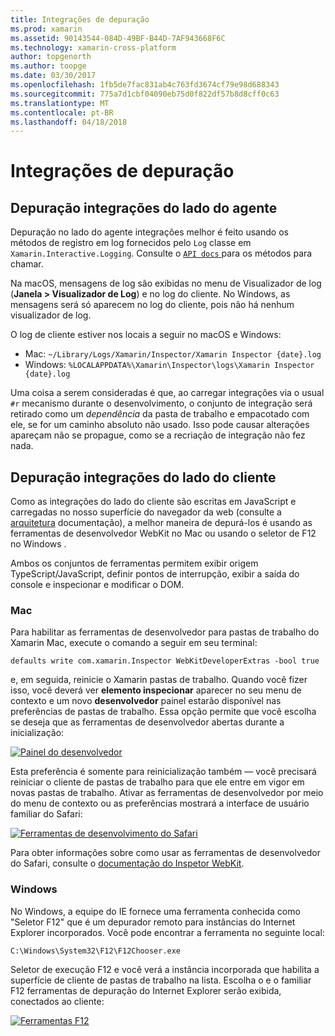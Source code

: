 ```yaml
---
title: Integrações de depuração
ms.prod: xamarin
ms.assetid: 90143544-084D-49BF-B44D-7AF943668F6C
ms.technology: xamarin-cross-platform
author: topgenorth
ms.author: toopge
ms.date: 03/30/2017
ms.openlocfilehash: 1fb5de7fac831ab4c763fd3674cf79e98d688343
ms.sourcegitcommit: 775a7d1cbf04090eb75d0f822df57b8d8cff0c63
ms.translationtype: MT
ms.contentlocale: pt-BR
ms.lasthandoff: 04/18/2018
---
```

# <a name="debugging-integrations"></a>Integrações de depuração

## <a name="debugging-agent-side-integrations"></a>Depuração integrações do lado do agente

Depuração no lado do agente integrações melhor é feito usando os métodos de registro em log fornecidos pelo `Log` classe em `Xamarin.Interactive.Logging`. Consulte o [ `API docs` ](https://developer.xamarin.com/api/type/Xamarin.Interactive.Logging.Log/) para os métodos para chamar.

Na macOS, mensagens de log são exibidas no menu de Visualizador de log (**Janela > Visualizador de Log**) e no log do cliente. No Windows, as mensagens será só aparecem no log do cliente, pois não há nenhum visualizador de log.

O log de cliente estiver nos locais a seguir no macOS e Windows:

- Mac: `~/Library/Logs/Xamarin/Inspector/Xamarin Inspector {date}.log`
- Windows: `%LOCALAPPDATA%\Xamarin\Inspector\logs\Xamarin Inspector {date}.log`

Uma coisa a serem consideradas é que, ao carregar integrações via o usual `#r` mecanismo durante o desenvolvimento, o conjunto de integração será retirado como um _dependência_ da pasta de trabalho e empacotado com ele, se for um caminho absoluto não usado. Isso pode causar alterações apareçam não se propague, como se a recriação de integração não fez nada.

## <a name="debugging-client-side-integrations"></a>Depuração integrações do lado do cliente

Como as integrações do lado do cliente são escritas em JavaScript e carregadas no nosso superfície do navegador da web (consulte a [arquitetura](~/tools/workbooks/sdk/architecture.md) documentação), a melhor maneira de depurá-los é usando as ferramentas de desenvolvedor WebKit no Mac ou usando o seletor de F12 no Windows .

Ambos os conjuntos de ferramentas permitem exibir origem TypeScript/JavaScript, definir pontos de interrupção, exibir a saída do console e inspecionar e modificar o DOM.

### <a name="mac"></a>Mac

Para habilitar as ferramentas de desenvolvedor para pastas de trabalho do Xamarin Mac, execute o comando a seguir em seu terminal:

```shell
defaults write com.xamarin.Inspector WebKitDeveloperExtras -bool true
```

e, em seguida, reinicie o Xamarin pastas de trabalho. Quando você fizer isso, você deverá ver **elemento inspecionar** aparecer no seu menu de contexto e um novo **desenvolvedor** painel estarão disponível nas preferências de pastas de trabalho. Essa opção permite que você escolha se deseja que as ferramentas de desenvolvedor abertas durante a inicialização:

[![Painel do desenvolvedor](debugging-images/developer-pane-small.png)](debugging-images/developer-pane.png#lightbox)

Esta preferência é somente para reinicialização também — você precisará reiniciar o cliente de pastas de trabalho para que ele entre em vigor em novas pastas de trabalho. Ativar as ferramentas de desenvolvedor por meio do menu de contexto ou as preferências mostrará a interface de usuário familiar do Safari:

[![Ferramentas de desenvolvimento do Safari](debugging-images/mac-dev-tools.png)](debugging-images/mac-dev-tools.png#lightbox)

Para obter informações sobre como usar as ferramentas de desenvolvedor do Safari, consulte o [documentação do Inspetor WebKit][webkit-docs].

### <a name="windows"></a>Windows

No Windows, a equipe do IE fornece uma ferramenta conhecida como "Seletor F12" que é um depurador remoto para instâncias do Internet Explorer incorporados. Você pode encontrar a ferramenta no seguinte local:

```shell
C:\Windows\System32\F12\F12Chooser.exe
```

Seletor de execução F12 e você verá a instância incorporada que habilita a superfície de cliente de pastas de trabalho na lista. Escolha o e o familiar F12 ferramentas de depuração do Internet Explorer serão exibida, conectados ao cliente:

[![Ferramentas F12](debugging-images/windows-dev-tools.png)](debugging-images/windows-dev-tools.png#lightbox)

[webkit-docs]: https://trac.webkit.org/wiki/WebInspector